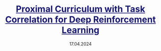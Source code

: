 ---
title: '<a style="color: MidnightBlue; text-decoration: underline;"> Proximal Curriculum with Task Correlation for Deep Reinforcement Learning</a>'
collection: publications
permalink: /publication/ijcai2024
excerpt: '**G. Tzannetos**, P Kamalaruban, A. Singla'
date: 17.04.2024
venue: 'Internation Joint Conference on Artificial Intelligence (IJCAI)'
#paperurl: 'https://openreview.net/pdf?id=8WUyeeMxMH'
---